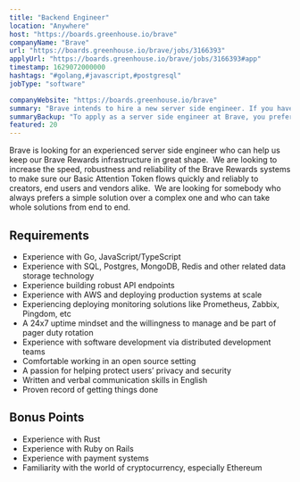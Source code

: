 ```yaml
---
title: "Backend Engineer"
location: "Anywhere"
host: "https://boards.greenhouse.io/brave"
companyName: "Brave"
url: "https://boards.greenhouse.io/brave/jobs/3166393"
applyUrl: "https://boards.greenhouse.io/brave/jobs/3166393#app"
timestamp: 1629072000000
hashtags: "#golang,#javascript,#postgresql"
jobType: "software"

companyWebsite: "https://boards.greenhouse.io/brave"
summary: "Brave intends to hire a new server side engineer. If you have experience with Go, JavaScript and TypeScript, consider applying."
summaryBackup: "To apply as a server side engineer at Brave, you preferably need to have some #javascript, #rails, #golang."
featured: 20
---
```


Brave is looking for an experienced server side engineer who can help us keep our Brave Rewards infrastructure in great shape.  We are looking to increase the speed, robustness and reliability of the Brave Rewards systems to make sure our Basic Attention Token flows quickly and reliably to creators, end users and vendors alike.  We are looking for somebody who always prefers a simple solution over a complex one and who can take whole solutions from end to end.

## Requirements

*   Experience with Go, JavaScript/TypeScript
*   Experience with SQL, Postgres, MongoDB, Redis and other related data storage technology
*   Experience building robust API endpoints
*   Experience with AWS and deploying production systems at scale
*   Experiencing deploying monitoring solutions like Prometheus, Zabbix, Pingdom, etc
*   A 24x7 uptime mindset and the willingness to manage and be part of pager duty rotation
*   Experience with software development via distributed development teams
*   Comfortable working in an open source setting
*   A passion for helping protect users’ privacy and security
*   Written and verbal communication skills in English
*   Proven record of getting things done

## Bonus Points

*   Experience with Rust
*   Experience with Ruby on Rails
*   Experience with payment systems
*   Familiarity with the world of cryptocurrency, especially Ethereum
